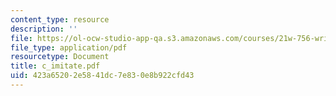 ```yaml
---
content_type: resource
description: ''
file: https://ol-ocw-studio-app-qa.s3.amazonaws.com/courses/21w-756-writing-and-reading-poems-fall-2006/423a65202e5841dc7e830e8b922cfd43_c_imitate.pdf
file_type: application/pdf
resourcetype: Document
title: c_imitate.pdf
uid: 423a6520-2e58-41dc-7e83-0e8b922cfd43
---
```

